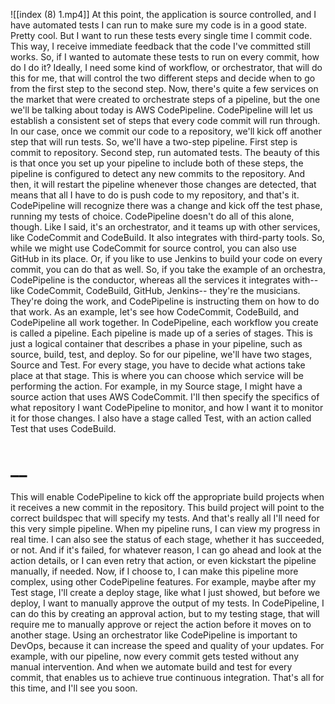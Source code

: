![[index (8) 1.mp4]]
At this point, the application is source controlled, and I have automated tests I can run to make sure my code is in a good state. Pretty cool. But I want to run these tests every single time I commit code. This way, I receive immediate feedback that the code I've committed still works. So, if I wanted to automate these tests to run on every commit, how do I do it? Ideally, I need some kind of workflow, or orchestrator, that will do this for me, that will control the two different steps and decide when to go from the first step to the second step. Now, there's quite a few services on the market that were created to orchestrate steps of a pipeline, but the one we'll be talking about today is AWS CodePipeline. CodePipeline will let us establish a consistent set of steps that every code commit will run through. In our case, once we commit our code to a repository, we'll kick off another step that will run tests. So, we'll have a two-step pipeline. First step is commit to repository. Second step, run automated tests. The beauty of this is that once you set up your pipeline to include both of these steps, the pipeline is configured to detect any new commits to the repository. And then, it will restart the pipeline whenever those changes are detected, that means that all I have to do is push code to my repository, and that's it. CodePipeline will recognize there was a change and kick off the test phase, running my tests of choice. CodePipeline doesn't do all of this alone, though. Like I said, it's an orchestrator, and it teams up with other services, like CodeCommit and CodeBuild. It also integrates with third-party tools. So, while we might use CodeCommit for source control, you can also use GitHub in its place. Or, if you like to use Jenkins to build your code on every commit, you can do that as well. So, if you take the example of an orchestra, CodePipeline is the conductor, whereas all the services it integrates with-- like CodeCommit, CodeBuild, GitHub, Jenkins-- they're the musicians. They're doing the work, and CodePipeline is instructing them on how to do that work. As an example, let's see how CodeCommit, CodeBuild, and CodePipeline all work together. In CodePipeline, each workflow you create is called a pipeline. Each pipeline is made up of a series of stages. This is just a logical container that describes a phase in your pipeline, such as source, build, test, and deploy. So for our pipeline, we'll have two stages, Source and Test. For every stage, you have to decide what actions take place at that stage. This is where you can choose which service will be performing the action. For example, in my Source stage, I might have a source action that uses AWS CodeCommit. I'll then specify the specifics of what repository I want CodePipeline to monitor, and how I want it to monitor it for those changes. I also have a stage called Test, with an action called Test that uses CodeBuild.
# __
This will enable CodePipeline to kick off the appropriate build projects when it receives a new commit in the repository. This build project will point to the correct buildspec that will specify my tests. And that's really all I'll need for this very simple pipeline. When my pipeline runs, I can view my progress in real time. I can also see the status of each stage, whether it has succeeded, or not. And if it's failed, for whatever reason, I can go ahead and look at the action details, or I can even retry that action, or even kickstart the pipeline manually, if needed. Now, if I choose to, I can make this pipeline more complex, using other CodePipeline features. For example, maybe after my Test stage, I'll create a deploy stage, like what I just showed, but before we deploy, I want to manually approve the output of my tests. In CodePipeline, I can do this by creating an approval action, but to my testing stage, that will require me to manually approve or reject the action before it moves on to another stage. Using an orchestrator like CodePipeline is important to DevOps, because it can increase the speed and quality of your updates. For example, with our pipeline, now every commit gets tested without any manual intervention. And when we automate build and test for every commit, that enables us to achieve true continuous integration. That's all for this time, and I'll see you soon.